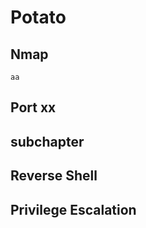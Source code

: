 # Potato

## Nmap
````
aa
````

## Port xx
## subchapter



## Reverse Shell




## Privilege Escalation

